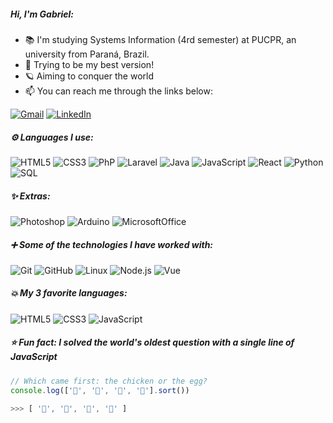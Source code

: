 ##### Hi, I'm Gabriel:

- 📚 I'm studying Systems Information (4rd semester) at PUCPR, an university from Paraná, Brazil.
- 🎯 Trying to be my best version!
- 🪐 Aiming to conquer the world 
- :mailbox: You can reach me through the links below:

[![Gmail](https://img.shields.io/badge/-GMAIL-D14836?style&logo=gmail&logoColor=white)](mailto:gevertlolz@gmail.com)
[![LinkedIn](https://img.shields.io/badge/-LINKEDIN-0077B5?style&logo=linkedin&logoColor=white)](https://www.linkedin.com/in/gabrielgevert/)


##### ⚙ Languages I use: 


![HTML5](https://img.shields.io/badge/-HTML5-000000?style=flat&logo=html5&logoWidth=20)
![CSS3](https://img.shields.io/badge/-CSS3-000000?style=flat&logo=CSS3&logoWidth=20&logoColor=blue)
![PhP](https://img.shields.io/badge/-PHP-000000?style=flat&logo=php&logoWidth=20)
![Laravel](https://img.shields.io/badge/-Laravel-000000?style=flat&logo=laravel&logoWidth=20)
![Java](https://img.shields.io/badge/-Java-000000?style=flat&logo=java&logoWidth=20)
![JavaScript](https://img.shields.io/badge/-JavaScript-000000?style=flat&logo=javascript&logoWidth=20)
![React](https://img.shields.io/badge/-React-000000?style=flat&logo=react&logoWidth=20)
![Python](https://img.shields.io/badge/-Python-000000?style=flat&logo=python&logoWidth=20)
![SQL](https://img.shields.io/badge/-SQL-000000?style=flat&logo=mysql&logoWidth=20&logoColor=blue)


##### ✨ Extras:


![Photoshop](https://img.shields.io/badge/-Photoshop-000000?style=flat&logo=adobephotoshop&logoWidth=20)
![Arduino](https://img.shields.io/badge/-Arduino-000000?style=flat&logo=arduino&logoWidth=20)
![MicrosoftOffice](https://img.shields.io/badge/-Office-000000?style=flat&logo=microsoftoffice&logoWidth=20)


##### ➕ Some of the technologies I have worked with:


![Git](https://img.shields.io/badge/-Git-222222?style=flat&logo=git&logoColor=F05032&logoWidth=20)
![GitHub](https://img.shields.io/badge/-GitHub-222222?style=flat&logo=github&logoColor=181717&logoWidth=20)
![Linux](https://img.shields.io/badge/-Linux-222222?style=flat&logo=linux&logoColor=FCC624&logoWidth=20)
![Node.js](https://img.shields.io/badge/-Node.js-222222?style=flat&logo=node.js&logoColor=339933&logoWidth=20)
![Vue](https://img.shields.io/badge/-Vue-222222?style=flat&logo=vuedotjs&logoWidth=20)



##### 💥 My 3 favorite languages:


![HTML5](https://img.shields.io/badge/-HTML5-222222?style=flat&logo=html5&logoWidth=20&logoColor=FCC624)
![CSS3](https://img.shields.io/badge/-CSS3-222222?style=flat&logo=CSS3&logoWidth=20&logoColor=FCC624)
![JavaScript](https://img.shields.io/badge/-JavaScript-222222?style=flat&logo=javascript&logoWidth=20&logoColor=FCC624)



##### ⭐ Fun fact: I solved the world's oldest question with a single line of JavaScript
<!-- wi*quL3fcV -->

```javascript
// Which came first: the chicken or the egg?
console.log(['🐣', '🐔', '🐥', '🥚'].sort())

>>> [ '🥚', '🐣', '🐥', '🐔' ]
```
